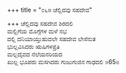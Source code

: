 +++
title = "೦೬೫ ಚೆಲ್ಲಿದವು ಸಹದೇವ"

+++
ಚೆಲ್ಲಿದವು ಸಹದೇವ ಶಿರದಲಿ   
ಮಲ್ಲಿಗೆಯ ಮೊಗ್ಗೆಗಳ ಮಳೆ ನಭ  
ದಲ್ಲಿ ದನಿಯಾಯ್ತುಹುದಲೇ ಸಹದೇವ ಲೇಸೆನುತ   
ಭುಲ್ಲವಿಸಿದರು ಋಷಿಗಳಪ್ರತಿ  
ಮಲ್ಲದೈವದ ನೆಲೆಯನರಿಯದ  
ಖುಲ್ಲ ಭೂಪರು ಮಸಗಿದರು ಗುಜುಗುಜಿನ ಗಾಢದಲಿ   ॥65॥